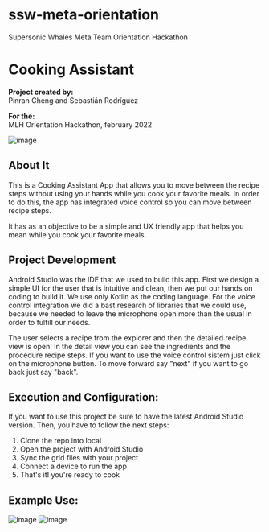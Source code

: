 # ssw-meta-orientation 
Supersonic Whales Meta Team Orientation Hackathon

# Cooking Assistant

**Project created by:**<br />
Pinran Cheng and Sebastián Rodríguez<br />

**For the:**<br />
MLH Orientation Hackathon, february 2022<br />


![image](https://user-images.githubusercontent.com/71797690/152580853-8b61ec83-a736-4df2-9f51-8bdd8d5f7945.png)

## About It
This is a Cooking Assistant App that allows you to  move between the recipe steps without using your hands while you cook your favorite meals. In order to do this, the app has integrated voice control so you can move between recipe steps.  <br />

It has as an objective to be a simple and UX friendly app that helps you mean while you cook your favorite meals.

## Project Development
Android Studio was the IDE that we used to build this app. First we design a simple UI for the user that is intuitive and clean, then we put our hands on coding to build it. We use only Kotlin as the coding language. For the voice control integration we did a bast research of libraries that we could use, because we needed to leave the microphone open more than the usual in order to fulfill our needs.<br />

The user selects a recipe from the explorer and then the detailed recipe view is open. In the detail view you can see the ingredients and the procedure recipe steps. If you want to use the voice control sistem just click on the microphone button. To move forward say "next" if you want to go back just say "back".

##  Execution and Configuration:
If you want to use this project be sure to have the latest Android Studio version. Then, you have to follow the next steps:<br />
1. Clone the repo into local<br />
2. Open the project with Android Studio<br />
3. Sync the grid files with your project<br />
4. Connect a device to run the app<br />
5. That's it! you're ready to cook<br />


##  Example Use:
![image](https://user-images.githubusercontent.com/71797690/152580485-c2c2fc9d-510c-43cb-8ad7-656ef610e6cb.jpg) ![image](https://user-images.githubusercontent.com/71797690/152582302-1399797d-6a74-43c0-818b-3194a9283bea.jpg) 
